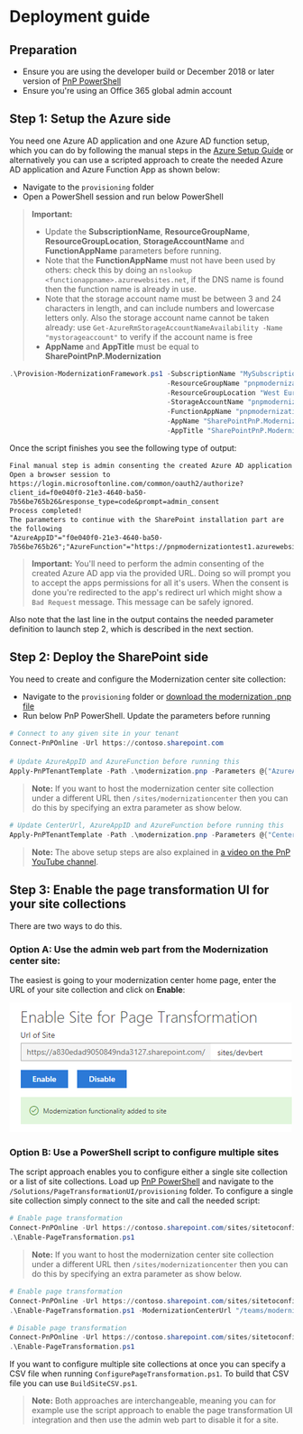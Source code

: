 # Deployment guide

## Preparation

- Ensure you are using the developer build or December 2018 or later version of [PnP PowerShell](https://docs.microsoft.com/en-us/powershell/sharepoint/sharepoint-pnp/sharepoint-pnp-cmdlets?view=sharepoint-ps)
- Ensure you're using an Office 365 global admin account

## Step 1: Setup the Azure side

You need one Azure AD application and one Azure AD function setup, which you can do by following the manual steps in the [Azure Setup Guide](/Solutions/PageTransformationUI/docs/manual%20setup/modernization-ui-manual-azure.md) or alternatively you can use a scripted approach to create the needed Azure AD application and Azure Function App as shown below:

- Navigate to the `provisioning` folder
- Open a PowerShell session and run below PowerShell

>**Important:**
> - Update the **SubscriptionName**, **ResourceGroupName**, **ResourceGroupLocation**, **StorageAccountName** and **FunctionAppName** parameters before running.
> - Note that the **FunctionAppName** must not have been used by others: check this by doing an `nslookup <functionappname>.azurewebsites.net`, if the DNS name is found then the function name is already in use.
> - Note that the storage account name must be between 3 and 24 characters in length, and can include numbers and lowercase letters only. Also the storage account name cannot be taken already: use `Get-AzureRmStorageAccountNameAvailability -Name "mystorageaccount"` to verify if the account name is free
> - **AppName** and **AppTitle** must be equal to **SharePointPnP.Modernization**

```PowerShell
.\Provision-ModernizationFramework.ps1 -SubscriptionName "MySubscription" `
                                       -ResourceGroupName "pnpmodernizationtest1" `
                                       -ResourceGroupLocation "West Europe" `
                                       -StorageAccountName "pnpmodernizationtest1" `
                                       -FunctionAppName "pnpmodernizationtest1" `
                                       -AppName "SharePointPnP.Modernization" `
                                       -AppTitle "SharePointPnP.Modernization"
```

Once the script finishes you see the following type of output:

```Text
Final manual step is admin consenting the created Azure AD application
Open a browser session to https://login.microsoftonline.com/common/oauth2/authorize?client_id=f0e040f0-21e3-4640-ba50-7b56be765b26&response_type=code&prompt=admin_consent
Process completed!
The parameters to continue with the SharePoint installation part are the following
"AzureAppID"="f0e040f0-21e3-4640-ba50-7b56be765b26";"AzureFunction"="https://pnpmodernizationtest1.azurewebsites.net"
```

>**Important:**
>You'll need to perform the admin consenting of the created Azure AD app via the provided URL. Doing so will prompt you to accept the apps permissions for all it's users. When the consent is done you're redirected to the app's redirect url which might show a `Bad Request` message. This message can be safely ignored.

Also note that the last line in the output contains the needed parameter definition to launch step 2, which is described in the next section.

## Step 2: Deploy the SharePoint side

You need to create and configure the Modernization center site collection:

- Navigate to the `provisioning` folder or [download the modernization .pnp file](https://github.com/SharePoint/sp-dev-modernization/blob/master/Solutions/PageTransformationUI/provisioning/modernization.pnp?raw=true)
- Run below PnP PowerShell. Update the parameters before running
  
```PowerShell
# Connect to any given site in your tenant
Connect-PnPOnline -Url https://contoso.sharepoint.com

# Update AzureAppID and AzureFunction before running this
Apply-PnPTenantTemplate -Path .\modernization.pnp -Parameters @{"AzureAppID"="79ad0500-1230-4f7a-a5bb-5e83ce9174f4";"AzureFunction"="https://contosomodernization.azurewebsites.net"}
```

>**Note:**
>If you want to host the modernization center site collection under a different URL then `/sites/modernizationcenter` then you can do this by specifying an extra parameter as show below.

```PowerShell
# Update CenterUrl, AzureAppID and AzureFunction before running this
Apply-PnPTenantTemplate -Path .\modernization.pnp -Parameters @{"CenterUrl"="/teams/modernizationcenter";"AzureAppID"="79ad0500-1230-4f7a-a5bb-5e83ce9174f4";"AzureFunction"="https://contosomodernization.azurewebsites.net"}
```

>**Note:**
>The above setup steps are also explained in [a video on the PnP YouTube channel](https://www.youtube.com/watch?v=DK8YMRRyPgw).

## Step 3: Enable the page transformation UI for your site collections

There are two ways to do this.

### Option A: Use the admin web part from the Modernization center site:

The easiest is going to your modernization center home page, enter the URL of your site collection and click on **Enable**:

![page transformator setup web part](/Solutions/PageTransformationUI/docs/images/enablepagetransformationwebpart.png)

### Option B: Use a PowerShell script to configure multiple sites

The script approach enables you to configure either a single site collection or a list of site collections. Load up [PnP PowerShell](http://aka.ms/sppnp-powershell) and navigate to the `/Solutions/PageTransformationUI/provisioning` folder. To configure a single site collection simply connect to the site and call the needed script:

```PowerShell
# Enable page transformation
Connect-PnPOnline -Url https://contoso.sharepoint.com/sites/sitetoconfigure
.\Enable-PageTransformation.ps1
```

>**Note:**
>If you want to host the modernization center site collection under a different URL then `/sites/modernizationcenter` then you can do this by specifying an extra parameter as show below.

```PowerShell
# Enable page transformation
Connect-PnPOnline -Url https://contoso.sharepoint.com/sites/sitetoconfigure
.\Enable-PageTransformation.ps1 -ModernizationCenterUrl "/teams/modernization"
```

```PowerShell
# Disable page transformation
Connect-PnPOnline -Url https://contoso.sharepoint.com/sites/sitetoconfigure
.\Enable-PageTransformation.ps1
```

If you want to configure multiple site collections at once you can specify a CSV file when running `ConfigurePageTransformation.ps1`. To build that CSV file you can use `BuildSiteCSV.ps1`.

>**Note:**
>Both approaches are interchangeable, meaning you can for example use the script approach to enable the page transformation UI integration and then use the admin web part to disable it for a site.